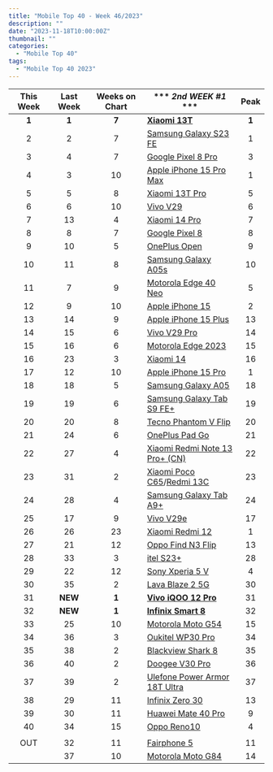 ```yaml
---
title: "Mobile Top 40 - Week 46/2023"
description: ""
date: "2023-11-18T10:00:00Z"
thumbnail: ""
categories:
  - "Mobile Top 40"
tags:
  - "Mobile Top 40 2023"
---
```

<!--more-->
|**This Week**|**Last Week**|**Weeks on Chart**|*** *2nd WEEK #1* ***|**Peak**|
|:----:|:----:|:----:|----|:----:|
|**1**|**1**|**7**|**[Xiaomi 13T](https://www.gsmarena.com/xiaomi_13t-12389.php)**|**1**|
|2|2|7|[Samsung Galaxy S23 FE](https://www.gsmarena.com/samsung_galaxy_s23_fe-12520.php)|1|
|3|4|7|[Google Pixel 8 Pro](https://www.gsmarena.com/google_pixel_8_pro-12545.php)|3|
|4|3|10|[Apple iPhone 15 Pro Max](https://www.gsmarena.com/apple_iphone_15_pro_max-12548.php)|1|
|5|5|8|[Xiaomi 13T Pro](https://www.gsmarena.com/xiaomi_13t_pro-12388.php)|5|
|6|6|10|[Vivo V29](https://www.gsmarena.com/vivo_v29-12461.php)|6|
|7|13|4|[Xiaomi 14 Pro](https://www.gsmarena.com/xiaomi_14_pro-12643.php)|7|
|8|8|7|[Google Pixel 8](https://www.gsmarena.com/google_pixel_8-12546.php)|8|
|9|10|5|[OnePlus Open](https://www.gsmarena.com/oneplus_open-12619.php)|9|
|10|11|8|[Samsung Galaxy A05s](https://www.gsmarena.com/samsung_galaxy_a05s-12584.php)|10|
|11|7|9|[Motorola Edge 40 Neo](https://www.gsmarena.com/motorola_edge_40_neo-12467.php)|5|
|12|9|10|[Apple iPhone 15](https://www.gsmarena.com/apple_iphone_15-12559.php)|2|
|13|14|9|[Apple iPhone 15 Plus](https://www.gsmarena.com/apple_iphone_15_plus-12558.php)|13|
|14|15|6|[Vivo V29 Pro](https://www.gsmarena.com/vivo_v29_pro-12608.php)|14|
|15|16|6|[Motorola Edge 2023](https://www.gsmarena.com/motorola_edge_(2023)-12620.php)|15|
|16|23|3|[Xiaomi 14](https://www.gsmarena.com/xiaomi_14-12626.php)|16|
|17|12|10|[Apple iPhone 15 Pro](https://www.gsmarena.com/apple_iphone_15_pro-12557.php)|1|
|18|18|5|[Samsung Galaxy A05](https://www.gsmarena.com/samsung_galaxy_a05-12583.php)|18|
|19|19|6|[Samsung Galaxy Tab S9 FE+](https://www.gsmarena.com/samsung_galaxy_tab_s9_fe+-12609.php)|19|
|20|20|8|[Tecno Phantom V Flip](https://www.gsmarena.com/tecno_phantom_v_flip-12580.php)|20|
|21|24|6|[OnePlus Pad Go](https://www.gsmarena.com/oneplus_pad_go-12614.php)|21|
|22|27|4|[Xiaomi Redmi Note 13 Pro+ (CN)](https://www.gsmarena.com/xiaomi_redmi_note_13_pro+-12572.php)|22|
|23|31|2|[Xiaomi Poco C65](https://www.gsmarena.com/xiaomi_poco_c65-12684.php)/[Redmi 13C](https://www.gsmarena.com/xiaomi_redmi_13c-12689.php)|23|
|24|28|4|[Samsung Galaxy Tab A9+](https://www.gsmarena.com/samsung_galaxy_tab_a9+-12617.php)|24|
|25|17|9|[Vivo V29e](https://www.gsmarena.com/vivo_v29e-12633.php)|17|
|26|26|23|[Xiaomi Redmi 12](https://www.gsmarena.com/xiaomi_redmi_12-12328.php)|1|
|27|21|12|[Oppo Find N3 Flip](https://www.gsmarena.com/oppo_find_n3_flip-12531.php)|13|
|28|33|3|[itel S23+](https://www.gsmarena.com/itel_s23+-12571.php)|28|
|29|22|12|[Sony Xperia 5 V](https://www.gsmarena.com/sony_xperia_5_v-12534.php)|4|
|30|35|2|[Lava Blaze 2 5G](https://www.gsmarena.com/lava_blaze_2_5g-12668.php)|30|
|31|**NEW**|**1**|**[Vivo iQOO 12 Pro](https://www.gsmarena.com/vivo_iqoo_12_pro-12690.php)**|31|
|32|**NEW**|**1**|**[Infinix Smart 8](https://www.gsmarena.com/infinix_smart_8-12642.php)**|32|
|33|25|10|[Motorola Moto G54](https://www.gsmarena.com/motorola_moto_g54-12503.php)|15|
|34|36|3|[Oukitel WP30 Pro](https://www.gsmarena.com/oukitel_wp30_pro-12669.php)|34|
|35|38|2|[Blackview Shark 8](https://www.gsmarena.com/blackview_shark_8-12680.php)|35|
|36|40|2|[Doogee V30 Pro](https://www.gsmarena.com/doogee_v30_pro-12634.php)|36|
|37|39|2|[Ulefone Power Armor 18T Ultra](https://www.gsmarena.com/ulefone_power_armor_18t_ultra-12686.php)|37|
|38|29|11|[Infinix Zero 30](https://www.gsmarena.com/infinix_zero_30-12518.php)|13|
|39|30|11|[Huawei Mate 40 Pro](https://www.gsmarena.com/huawei_mate_60_pro-12530.php)|9|
|40|34|15|[Oppo Reno10](https://www.gsmarena.com/oppo_reno10-12414.php)|4|
||||||
|OUT|32|11|[Fairphone 5](https://www.gsmarena.com/fairphone_5-12540.php)|11|
||37|10|[Motorola Moto G84](https://www.gsmarena.com/motorola_moto_g84-12526.php)|14|